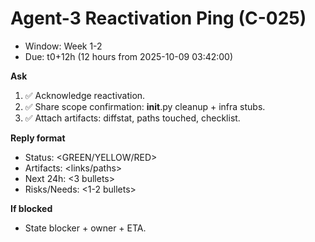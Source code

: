 # Agent-3 Reactivation Ping (C-025)
- Window: Week 1-2
- Due: t0+12h (12 hours from 2025-10-09 03:42:00)

**Ask**
1) ✅ Acknowledge reactivation.
2) ✅ Share scope confirmation: __init__.py cleanup + infra stubs.
3) ✅ Attach artifacts: diffstat, paths touched, checklist.

**Reply format**
- Status: <GREEN/YELLOW/RED>
- Artifacts: <links/paths>
- Next 24h: <3 bullets>
- Risks/Needs: <1-2 bullets>

**If blocked**
- State blocker + owner + ETA.




